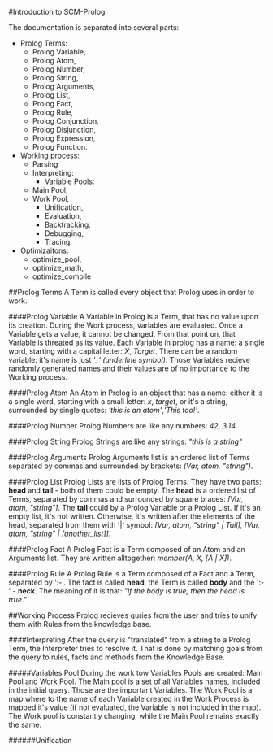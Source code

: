 #Introduction to SCM-Prolog

The documentation is separated into several parts:

  - Prolog Terms:
    - Prolog Variable,
    - Prolog Atom,
    - Prolog Number,
    - Prolog String,
    - Prolog Arguments,
    - Prolog List,
    - Prolog Fact,
    - Prolog Rule,
    - Prolog Conjunction,
    - Prolog Disjunction,
    - Prolog Expression,
    - Prolog Function.
  - Working process:
    - Parsing
    - Interpreting:
      - Variable Pools:
	- Main Pool,
	- Work Pool,
      - Unification,
      - Evaluation,
      - Backtracking,
      - Debugging,
      - Tracing.
  - Optimizaitons:
    - optimize_pool,
    - optimize_math,
    - optimize_compile

##Prolog Terms
A Term is called every object that Prolog uses in order to work.

####Prolog Variable
A Variable in Prolog is a Term, that has no value upon its creation. During the Work process, variables are evaluated. Once a Variable gets a value, it cannot be changed. From that point on, that Variable is threated as its value. Each Variable in prolog has a name: a single word, starting with a capital letter: *X*, *Target*. There can be a random variable: it's name is just *'_' (underline symbol)*. Those Variables recieve randomly generated names and their values are of no importance to the Working process.

####Prolog Atom
An Atom in Prolog is an object that has a name: either it is a single word, starting with a small letter: *x*, *target*, or it's a string, surrounded by single quotes: *'this is an atom'*,*'This too!'*.

####Prolog Number
Prolog Numbers are like any numbers: *42*, *3.14*.

####Prolog String
Prolog Strings are like any strings: *"this is a string"*

####Prolog Arguments
Prolog Arguments list is an ordered list of Terms separated by commas and surrounded by brackets: *(Var, atom, "string")*.

####Prolog List
Prolog Lists are lists of Prolog Terms. They have two parts: **head** and **tail** - both of them could be empty. The **head** is a ordered list of Terms, separated by commas and surrounded by square braces: *[Var, atom, "string"]*. The **tail** could by a Prolog Variable or a Prolog List. If it's an empty list, it's not written. Otherwise, it's written after the elements of the head, separated from them with '|' symbol: *[Var, atom, "string" | Tail]*, *[Var, atom, "string" | [another_list]]*.

####Prolog Fact
A Prolog Fact is a Term composed of an Atom and an Arguments list. They are written alltogether: *member(A, X, [A | X])*.

####Prolog Rule
A Prolog Rule is a Term composed of a Fact and a Term, separated by ':-'. The fact is called **head**, the Term is called **body** and the ':-' - **neck**. The meaning of it is that: *"If the body is true, then the head is true."*

##Working Process
Prolog recieves quries from the user and tries to unify them with Rules from the knowledge base.

####Interpreting
After the query is "translated" from a string to a Prolog Term, the Interpreter tries to resolve it. That is done by matching goals from the query to rules, facts and methods from the Knowledge Base. 

#####Variables Pool
During the work tow Variables Pools are created: Main Pool and Work Pool. The Main pool is a set of all Variables names, included in the initial query. Those are the important Variables. The Work Pool is a map where to the name of each Variable created in the Work Process is mapped it's value (if not evaluated, the Variable is not included in the map). The Work pool is constantly changing, while the Main Pool remains exactly the same.

######Unification
